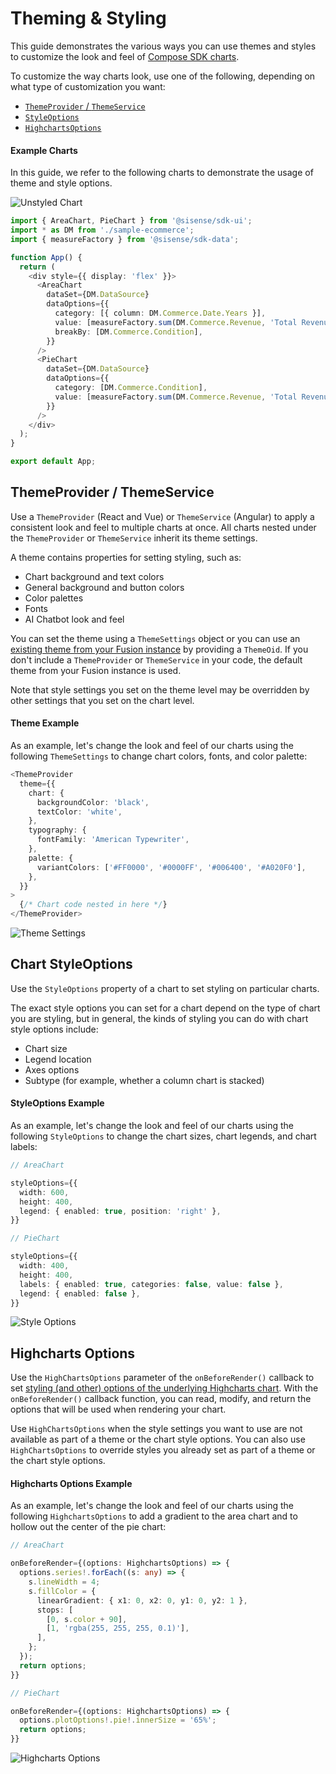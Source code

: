 # Theming & Styling

This guide demonstrates the various ways you can use themes and styles to customize the look and feel of [Compose SDK charts](./charts/guide-compose-sdk-charts.md).

To customize the way charts look, use one of the following, depending on what type of customization you want:

- [`ThemeProvider` / `ThemeService`](#themeprovider--themeservice)
- [`StyleOptions`](#chart-styleoptions)
- [`HighchartsOptions`](#highcharts-options)

#### Example Charts

In this guide, we refer to the following charts to demonstrate the usage of theme and style options.

![Unstyled Chart](../img/styling-guide/unstyled-chart.png 'Unstyled Chart')

```ts
import { AreaChart, PieChart } from '@sisense/sdk-ui';
import * as DM from './sample-ecommerce';
import { measureFactory } from '@sisense/sdk-data';

function App() {
  return (
    <div style={{ display: 'flex' }}>
      <AreaChart
        dataSet={DM.DataSource}
        dataOptions={{
          category: [{ column: DM.Commerce.Date.Years }],
          value: [measureFactory.sum(DM.Commerce.Revenue, 'Total Revenue')],
          breakBy: [DM.Commerce.Condition],
        }}
      />
      <PieChart
        dataSet={DM.DataSource}
        dataOptions={{
          category: [DM.Commerce.Condition],
          value: [measureFactory.sum(DM.Commerce.Revenue, 'Total Revenue')],
        }}
      />
    </div>
  );
}

export default App;
```

## ThemeProvider / ThemeService

Use a `ThemeProvider` (React and Vue) or `ThemeService` (Angular) to apply a consistent look and feel to multiple charts at once. All charts nested under the `ThemeProvider` or `ThemeService` inherit its theme settings.

A theme contains properties for setting styling, such as:

- Chart background and text colors
- General background and button colors
- Color palettes
- Fonts
- AI Chatbot look and feel

You can set the theme using a `ThemeSettings` object or you can use an [existing theme from your Fusion instance](https://docs.sisense.com/main/SisenseLinux/customizing-the-sisense-user-interface.htm) by providing a `ThemeOid`. If you don't include a `ThemeProvider` or `ThemeService` in your code, the default theme from your Fusion instance is used.

Note that style settings you set on the theme level may be overridden by other settings that you set on the chart level.

#### Theme Example

As an example, let's change the look and feel of our charts using the following `ThemeSettings` to change chart colors, fonts, and color palette:

```ts
<ThemeProvider
  theme={{
    chart: {
      backgroundColor: 'black',
      textColor: 'white',
    },
    typography: {
      fontFamily: 'American Typewriter',
    },
    palette: {
      variantColors: ['#FF0000', '#0000FF', '#006400', '#A020F0'],
    },
  }}
>
  {/* Chart code nested in here */}
</ThemeProvider>
```

![Theme Settings](../img/styling-guide/theme-settings.png 'Theme Settings')

## Chart StyleOptions

Use the `StyleOptions` property of a chart to set styling on particular charts.

The exact style options you can set for a chart depend on the type of chart you are styling, but in general, the kinds of styling you can do with chart style options include:

- Chart size
- Legend location
- Axes options
- Subtype (for example, whether a column chart is stacked)

#### StyleOptions Example

As an example, let's change the look and feel of our charts using the following `StyleOptions` to change the chart sizes, chart legends, and chart labels:

```ts
// AreaChart

styleOptions={{
  width: 600,
  height: 400,
  legend: { enabled: true, position: 'right' },
}}
```

```ts
// PieChart

styleOptions={{
  width: 400,
  height: 400,
  labels: { enabled: true, categories: false, value: false },
  legend: { enabled: false },
}}
```

![Style Options](../img/styling-guide/style-options.png 'Style Options')

## Highcharts Options

Use the `HighChartsOptions` parameter of the `onBeforeRender()` callback to set [styling (and other) options of the underlying Highcharts chart](https://api.highcharts.com/highcharts/). With the `onBeforeRender()` callback function, you can read, modify, and return the options that will be used when rendering your chart.

Use `HighChartsOptions` when the style settings you want to use are not available as part of a theme or the chart style options. You can also use `HighChartsOptions` to override styles you already set as part of a theme or the chart style options.

#### Highcharts Options Example

As an example, let's change the look and feel of our charts using the following `HighchartsOptions` to add a gradient to the area chart and to hollow out the center of the pie chart:

```ts
// AreaChart

onBeforeRender={(options: HighchartsOptions) => {
  options.series!.forEach((s: any) => {
    s.lineWidth = 4;
    s.fillColor = {
      linearGradient: { x1: 0, x2: 0, y1: 0, y2: 1 },
      stops: [
        [0, s.color + 90],
        [1, 'rgba(255, 255, 255, 0.1)'],
      ],
    };
  });
  return options;
}}
```

```ts
// PieChart

onBeforeRender={(options: HighchartsOptions) => {
  options.plotOptions!.pie!.innerSize = '65%';
  return options;
}}
```

![Highcharts Options](../img/styling-guide/highcharts-options.png 'Highcharts Options')
